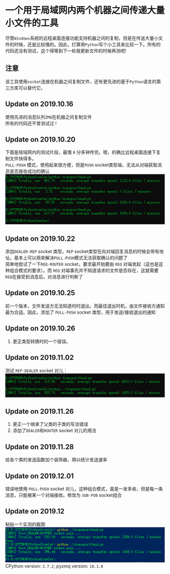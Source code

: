 # 一个用于局域网内两个机器之间传递大量小文件的工具
尽管`Windows`系统的远程桌面连接功能支持机器之间的复制，但是在传送大量小文件的时候，还是比较慢的。因此，打算用`Python`写个小工具来比较一下。所有的代码还没有测试，这个得等到下一轮我更新文件的时候再测吧!
## 注意
该工具使用`socket`连接在机器之间复制文件，还有更先进的基于`Python`语言的第三方库可以替代它。
## Update on 2019.10.16
使用先进的消息队列`ZMQ`在机器之间复制文件  
所有的代码还不曾测试过 !

## Update on 2019.10.20
下面是局域网内的测试片段，最慢 `8` 分多钟传完。嗯，的确比远程桌面连接下复制文件快得多。  
`PULL-PUSH` 模式，使用起来很方便，但是`PUSH` socket类型端，无法从对端获取消息是否接收成功的确认</br>
![image](https://github.com/Iflier/transferFiles/blob/master/fast.PNG)</br>

## Update on 2019.10.22
添加`DEALER-REP` socket 类型，`REP` socket类型在向对端回复消息的时候会带有地址。基本上可以用来解决`PULL-PUSH`模式无法获取确认的问题了  
简单地尝试了一下`REQ-ROUTER` socket，要求最开始要由 `REQ` 对端发起（这也是这种组合模式的要求）。而 `REQ` 对端事先并不知道请求的文件是否存在，这就需要`REQ`在接受到消息后，对消息进行判断了  
## Update on 2019.10.25
前一个版本，文件发送方无法知道何时退出。而最佳退出时机，由文件接收方通知最为合适。因此，添加了 `PULL-PUSH` socket 类型，用于发送/接收退出的通知  
## Update on 2019.10.26
1. 更正类型转换时的一个错误。  
## Update on 2019.11.02
测试 `REP-DEALER` socket 对儿：</br>
![image](https://github.com/Iflier/transferFiles/blob/master/1.PNG)  
## Update on 2019.11.26
1. 更正一个继承了父类的子类的写法错误  
2. 添加了`DEALER`和`ROUTER` socket 对儿的用法</br>
## Update on 2019.11.28
给各个类的发送函数加个装饰器，用以统计发送速率</br>
## Update on 2019.12.01
错误地使用 `PULL-PUSH` socket 对儿，这种组合模式，虽是一发多收，但是每一条消息，只能被某一个对端接收。修改为 `SUB-PUB` socket组合
## Update on 2019.12
粘贴一个实测的截图  
![image](https://github.com/Iflier/transferFiles/blob/master/2.PNG)  
CPython version: `3.7.2`; pyzmq version: `18.1.0`
